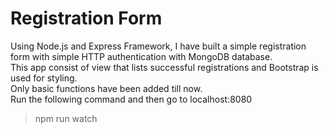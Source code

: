 # Registration Form  
Using Node.js and Express Framework, I have built a simple registration form with simple HTTP authentication with MongoDB database.  
This app consist of view that lists successful registrations and Bootstrap is used for styling.  
Only basic functions have been added till now.  
Run the following command and then go to localhost:8080  
>npm run watch  
